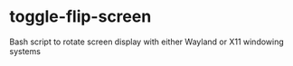 # toggle-flip-screen
Bash script to rotate screen display with either Wayland or X11 windowing systems 
